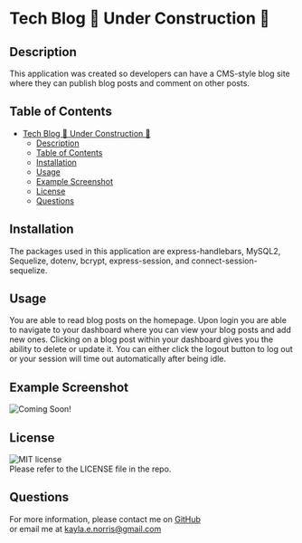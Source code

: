 # Tech Blog 🚧 Under Construction 🚧

## Description
This application was created so developers can have a CMS-style blog site where they can publish blog posts and comment on other posts. 

## Table of Contents
- [Tech Blog 🚧 Under Construction 🚧](#tech-blog--under-construction-)
  - [Description](#description)
  - [Table of Contents](#table-of-contents)
  - [Installation](#installation)
  - [Usage](#usage)
  - [Example Screenshot](#example-screenshot)
  - [License](#license)
  - [Questions](#questions)
## Installation

The packages used in this application are express-handlebars, MySQL2, Sequelize, dotenv, bcrypt, express-session, and connect-session-sequelize. 

## Usage

You are able to read blog posts on the homepage. Upon login you are able to navigate to your dashboard where you can view your blog posts and add new ones. Clicking on a blog post within your dashboard gives you the ability to delete or update it. You can either click the logout button to log out or your session will time out automatically after being idle.

## Example Screenshot
![Coming Soon!]()


## License

![MIT license](https://img.shields.io/badge/license-MIT-green) </br>
Please refer to the LICENSE file in the repo.

## Questions

For more information, please contact me on [GitHub](https://github.com/KaylaNorris)</br>
or email me at kayla.e.norris@gmail.com
